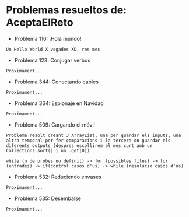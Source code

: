 # Problemas resueltos de: AceptaElReto
- Problema 116: ¡Hola mundo!
```
Un Hello World X vegades XD, res mes
```
- Problema 123: Conjugar verbos
```
Proximament...
```
- Problema 344: Conectando cables
```
Proximament...
```
- Problema 364: Espionaje en Navidad
```
Proximament...
```
- Problema 509: Cargando el móvil
```
Problema resolt creant 3 ArrayList, una per guardar els inputs, una altra temporal per fer comparacions i la tercera on guardar els diferents outputs (despres escollirem el mes curt amb un Collections.sort() i un .get(0))

while (n de probes no definit) -> for (possibles files) -> for (entrades) -> if(control casos d'us) -> while (resolucio casos d'us)
```
- Problema 532: Reduciendo envases
```
Proximament...  
```
- Problema 535: Desembalse
```
Proximament...
```